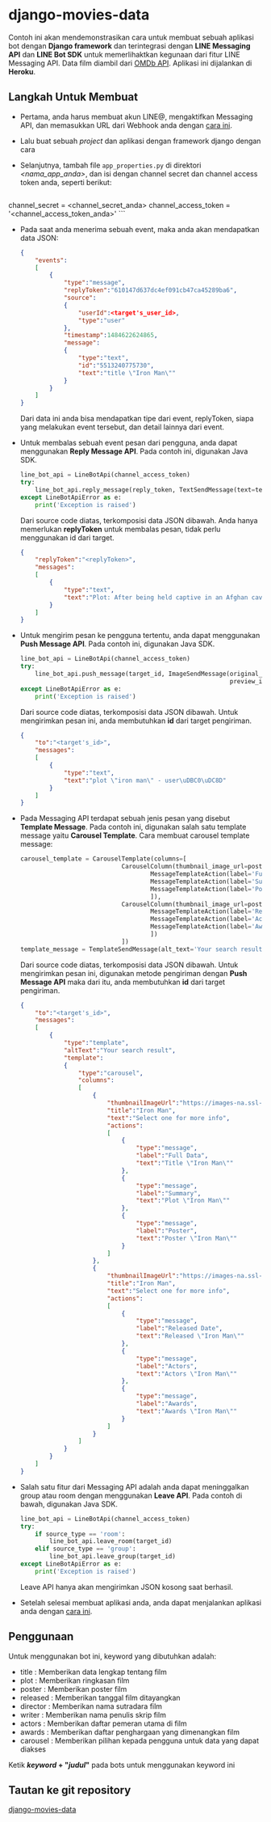 # django-movies-data

Contoh ini akan mendemonstrasikan cara untuk membuat sebuah aplikasi bot dengan **Django framework** dan terintegrasi dengan **LINE Messaging API** dan **LINE Bot SDK** untuk memerlihaktkan kegunaan dari fitur LINE Messaging API. Data film diambil dari [OMDb API](https://www.omdbapi.com/). Aplikasi ini dijalankan di **Heroku**.

## Langkah Untuk Membuat
* Pertama, anda harus membuat akun LINE@, mengaktifkan Messaging API, dan memasukkan URL dari Webhook anda dengan [cara ini](Integration.html).

* Lalu buat sebuah *project* dan aplikasi dengan framework django dengan cara

* Selanjutnya, tambah file  `app_properties.py` di direktori *<nama_app_anda>*, dan isi dengan channel secret dan channel access token anda, seperti berikut:

	```ini
channel_secret = <channel_secret_anda>
channel_access_token = '<channel_access_token_anda>'
	```
* Pada saat anda menerima sebuah event, maka anda akan mendapatkan data JSON:

	```json
	{
		"events":
		[
			{
				"type":"message",
				"replyToken":"610147d637dc4ef091cb47ca45289ba6",
				"source":
				{
					"userId":<target's_user_id>,
					"type":"user"
				},
				"timestamp":1484622624865,
				"message":
				{
					"type":"text",
					"id":"5513240775730",
					"text":"title \"Iron Man\""
				}
			}
		]
	}
	```
	Dari data ini anda bisa mendapatkan tipe dari event, replyToken, siapa yang melakukan event tersebut, dan detail lainnya dari event.

* Untuk membalas sebuah event pesan dari pengguna, anda dapat menggunakan **Reply Message API**. Pada contoh ini, digunakan Java SDK.

	```python
	line_bot_api = LineBotApi(channel_access_token)
    try:
        line_bot_api.reply_message(reply_token, TextSendMessage(text=text_message))
    except LineBotApiError as e:
        print('Exception is raised')
	```
	Dari source code diatas, terkomposisi data JSON dibawah. Anda hanya memerlukan **replyToken** untuk membalas pesan, tidak perlu menggunakan id dari target.
	
	```json
	{
		"replyToken":"<replyToken>",
		"messages":
		[
			{
				"type":"text",
				"text":"Plot: After being held captive in an Afghan cave, billionaire engineer Tony Stark creates a unique weaponized suit of armor to fight evil."
			}
		]
	}
	```

* Untuk mengirim pesan ke pengguna tertentu, anda dapat menggunakan **Push Message API**. Pada contoh ini, digunakan Java SDK.

	```python
	line_bot_api = LineBotApi(channel_access_token)
    try:
        line_bot_api.push_message(target_id, ImageSendMessage(original_content_url=poster_url,
                                                              preview_image_url=poster_url))
    except LineBotApiError as e:
        print('Exception is raised')
	```
	Dari source code diatas, terkomposisi data JSON dibawah. Untuk mengirimkan pesan ini, anda membutuhkan **id** dari target pengiriman.
	
	```json
	{
		"to":"<target's_id>",
		"messages":
		[
			{
				"type":"text",
				"text":"plot \"iron man\" - user\uDBC0\uDC8D"
			}
		]
	}
	```

* Pada Messaging API terdapat sebuah jenis pesan yang disebut **Template Message**. Pada contoh ini, digunakan salah satu template message yaitu **Carousel Template**. Cara membuat carousel template message:

	```python
	carousel_template = CarouselTemplate(columns=[
                                CarouselColumn(thumbnail_image_url=poster_url, title=title, text='Select one for more info', actions=[
                                        MessageTemplateAction(label='Full Data', text='Title \"'+title+'\"'),
                                        MessageTemplateAction(label='Summary', text='Plot \"'+title+'\"'),
                                        MessageTemplateAction(label='Poster', text='Poster \"'+title+'\"')
                                        ]),
                                CarouselColumn(thumbnail_image_url=poster_url, title=title, text='Select one for more info', actions=[
                                        MessageTemplateAction(label='Released Date', text='Released \"'+title+'\"'),
                                        MessageTemplateAction(label='Actors', text='Actors \"'+title+'\"'),
                                        MessageTemplateAction(label='Awards', text='Awards \"'+title+'\"')
                                        ])
                                ])
    template_message = TemplateSendMessage(alt_text='Your search result', template=carousel_template)
    ```
	Dari source code diatas, terkomposisi data JSON dibawah. Untuk mengirimkan pesan ini, digunakan metode pengiriman dengan **Push Message API** maka dari itu, anda membutuhkan **id** dari target pengiriman.
	
	```json
	{
		"to":"<target's_id>",
		"messages":
		[
			{
				"type":"template",
				"altText":"Your search result",
				"template":
				{
					"type":"carousel",
					"columns":
					[
						{
							"thumbnailImageUrl":"https://images-na.ssl-images-amazon.com/images/M/MV5BMTczNTI2ODUwOF5BMl5BanBnXkFtZTcwMTU0NTIzMw@@._V1_SX300.jpg",
							"title":"Iron Man",
							"text":"Select one for more info",
							"actions":
							[
								{
									"type":"message",
									"label":"Full Data",
									"text":"Title \"Iron Man\""
								},
								{
									"type":"message",
									"label":"Summary",
									"text":"Plot \"Iron Man\""
								},
								{
									"type":"message",
									"label":"Poster",
									"text":"Poster \"Iron Man\""
								}
							]
						},
						{
							"thumbnailImageUrl":"https://images-na.ssl-images-amazon.com/images/M/MV5BMTczNTI2ODUwOF5BMl5BanBnXkFtZTcwMTU0NTIzMw@@._V1_SX300.jpg",
							"title":"Iron Man",
							"text":"Select one for more info",
							"actions":
							[
								{
									"type":"message",
									"label":"Released Date",
									"text":"Released \"Iron Man\""
								},
								{
									"type":"message",
									"label":"Actors",
									"text":"Actors \"Iron Man\""
								},
								{
									"type":"message",
									"label":"Awards",
									"text":"Awards \"Iron Man\""
								}
							]
						}
					]
				}
			}
		]
	}

	```

* Salah satu fitur dari Messaging API adalah anda dapat meninggalkan group atau room dengan menggunakan **Leave API**. Pada contoh di bawah, digunakan Java SDK.

	```python
	line_bot_api = LineBotApi(channel_access_token)
    try:
        if source_type == 'room':
            line_bot_api.leave_room(target_id)
        elif source_type == 'group':
            line_bot_api.leave_group(target_id)
    except LineBotApiError as e:
        print('Exception is raised')
	```
	Leave API hanya akan mengirimkan JSON kosong saat berhasil.

* Setelah selesai membuat aplikasi anda, anda dapat menjalankan aplikasi anda dengan [cara ini](heroku-overview.html).

## Penggunaan
Untuk menggunakan bot ini, keyword yang dibutuhkan adalah:

* title		: Memberikan data lengkap tentang film
* plot		: Memberikan ringkasan film
* poster	: Memberikan poster film
* released	: Memberikan tanggal film ditayangkan
* director	: Memberikan nama sutradara film
* writer	: Memberikan nama penulis skrip film
* actors	: Memberikan daftar pemeran utama di film
* awards	: Memberikan daftar penghargaan yang dimenangkan film
* carousel	: Memberikan pilihan kepada pengguna untuk data yang dapat diakses

Ketik ***keyword* + "*judul*"** pada bots untuk menggunakan keyword ini

## Tautan ke git repository

[django-movies-data](https://github.com/mrexmelle/django-movies-data)

